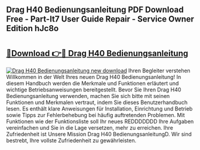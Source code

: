 ## Drag H40 Bedienungsanleitung PDF Download Free - Part-It7 User Guide Repair - Service Owner Edition hJc8o

# <h2><a href="http://df2ljw.blite.top/?on=Drag+H40+Bedienungsanleitung">🔗Download 👉🔴 Drag H40 Bedienungsanleitung</a></h2>

[![Drag H40 Bedienungsanleitung new download](https://i.imgur.com/lujVjoI.png)](http://df2ljw.blite.top/?on=Drag+H40+Bedienungsanleitung)
Ihren Begleiter verstehen Willkommen in der Welt Ihres neuen Drag H40 Bedienungsanleitung! In diesem Handbuch werden die Merkmale und Funktionen erläutert und wichtige Betriebsanweisungen bereitgestellt. Bevor Sie Ihren Drag H40 Bedienungsanleitung verwenden, machen Sie sich bitte mit seinen Funktionen und Merkmalen vertraut, indem Sie dieses Benutzerhandbuch lesen. Es enthält klare Anweisungen für Installation, Einrichtung und Betrieb sowie Tipps zur Fehlerbehebung bei häufig auftretenden Problemen. Mit Funktionen wie der Funktionsliste soll Ihr neues REDDDDDDD Ihre Aufgaben vereinfachen und Sie in die Lage versetzen, mehr zu erreichen. Ihre Zufriedenheit ist Unsere Mission Drag H40 BedienungsanleitungD. Wir sind bestrebt, Ihre vollste Zufriedenheit zu gewährleisten.
